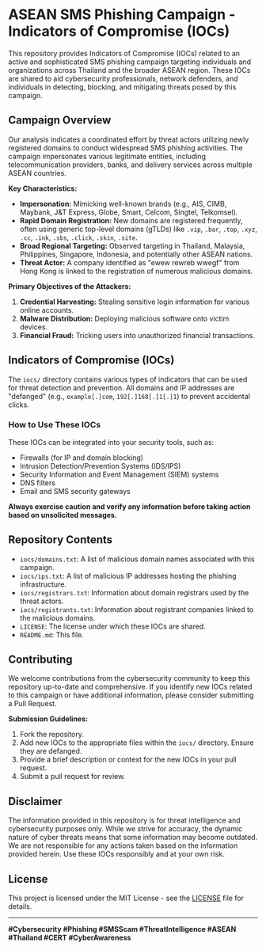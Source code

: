 # ASEAN SMS Phishing Campaign - Indicators of Compromise (IOCs)

This repository provides Indicators of Compromise (IOCs) related to an active and sophisticated SMS phishing campaign targeting individuals and organizations across Thailand and the broader ASEAN region. These IOCs are shared to aid cybersecurity professionals, network defenders, and individuals in detecting, blocking, and mitigating threats posed by this campaign.

## Campaign Overview

Our analysis indicates a coordinated effort by threat actors utilizing newly registered domains to conduct widespread SMS phishing activities. The campaign impersonates various legitimate entities, including telecommunication providers, banks, and delivery services across multiple ASEAN countries.

**Key Characteristics:**
* **Impersonation:** Mimicking well-known brands (e.g., AIS, CIMB, Maybank, J&T Express, Globe, Smart, Celcom, Singtel, Telkomsel).
* **Rapid Domain Registration:** New domains are registered frequently, often using generic top-level domains (gTLDs) like `.vip`, `.bar`, `.top`, `.xyz`, `.cc`, `.ink`, `.sbs`, `.click`, `.skin`, `.site`.
* **Broad Regional Targeting:** Observed targeting in Thailand, Malaysia, Philippines, Singapore, Indonesia, and potentially other ASEAN nations.
* **Threat Actor:** A company identified as "ewew rewreb wwegf" from Hong Kong is linked to the registration of numerous malicious domains.

**Primary Objectives of the Attackers:**
1.  **Credential Harvesting:** Stealing sensitive login information for various online accounts.
2.  **Malware Distribution:** Deploying malicious software onto victim devices.
3.  **Financial Fraud:** Tricking users into unauthorized financial transactions.

## Indicators of Compromise (IOCs)

The `iocs/` directory contains various types of indicators that can be used for threat detection and prevention. All domains and IP addresses are "defanged" (e.g., `example[.]com`, `192[.]168[.]1[.]1`) to prevent accidental clicks.

### How to Use These IOCs

These IOCs can be integrated into your security tools, such as:
* Firewalls (for IP and domain blocking)
* Intrusion Detection/Prevention Systems (IDS/IPS)
* Security Information and Event Management (SIEM) systems
* DNS filters
* Email and SMS security gateways

**Always exercise caution and verify any information before taking action based on unsolicited messages.**

## Repository Contents

* `iocs/domains.txt`: A list of malicious domain names associated with this campaign.
* `iocs/ips.txt`: A list of malicious IP addresses hosting the phishing infrastructure.
* `iocs/registrars.txt`: Information about domain registrars used by the threat actors.
* `iocs/registrants.txt`: Information about registrant companies linked to the malicious domains.
* `LICENSE`: The license under which these IOCs are shared.
* `README.md`: This file.

## Contributing

We welcome contributions from the cybersecurity community to keep this repository up-to-date and comprehensive. If you identify new IOCs related to this campaign or have additional information, please consider submitting a Pull Request.

**Submission Guidelines:**
1.  Fork the repository.
2.  Add new IOCs to the appropriate files within the `iocs/` directory. Ensure they are defanged.
3.  Provide a brief description or context for the new IOCs in your pull request.
4.  Submit a pull request for review.

## Disclaimer

The information provided in this repository is for threat intelligence and cybersecurity purposes only. While we strive for accuracy, the dynamic nature of cyber threats means that some information may become outdated. We are not responsible for any actions taken based on the information provided herein. Use these IOCs responsibly and at your own risk.

## License

This project is licensed under the MIT License - see the [LICENSE](LICENSE) file for details.

---

**#Cybersecurity #Phishing #SMSScam #ThreatIntelligence #ASEAN #Thailand #CERT #CyberAwareness**
